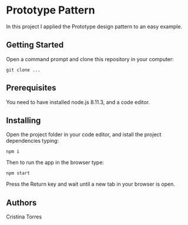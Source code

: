 # Prototype Pattern
In this project I applied the Prototype design pattern to an easy example.

## Getting Started
Open a command prompt and clone this repository in your computer:

```git clone ...```


## Prerequisites
You need to have installed node.js 8.11.3, and a code editor.


## Installing
Open the project folder in your code editor, and istall the project dependencies typing:

```npm i``` 

Then to run the app in the browser type: 

```npm start```

Press the Return key and wait until a new tab in your browser is open.

## Authors
Cristina Torres
